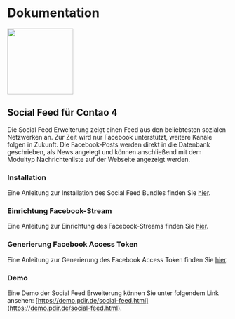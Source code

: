 # Dokumentation

<img src="_images/social-feed/social_feed_logo.svg" width="150">

## Social Feed für Contao 4

Die Social Feed Erweiterung zeigt einen Feed aus den beliebtesten sozialen Netzwerken an. Zur Zeit wird nur Facebook unterstützt, weitere Kanäle folgen in Zukunft. Die Facebook-Posts werden direkt in die Datenbank geschrieben, als News angelegt und können anschließend mit dem Modultyp Nachrichtenliste auf der Webseite angezeigt werden.

### Installation

Eine Anleitung zur Installation des Social Feed Bundles finden Sie [hier](/social-feed/installation.md).

### Einrichtung Facebook-Stream

Eine Anleitung zur Einrichtung des Facebook-Streams finden Sie [hier](/social-feed/einrichtung-facebook-stream.md).

### Generierung Facebook Access Token

Eine Anleitung zur Generierung des Facebook Access Token finden Sie [hier](/social-feed/generierung-des-facebook-access-tokens.md).

### Demo

Eine Demo der Social Feed Erweiterung können Sie unter folgendem Link ansehen: [https://demo.pdir.de/social-feed.html](https://demo.pdir.de/social-feed.html).

